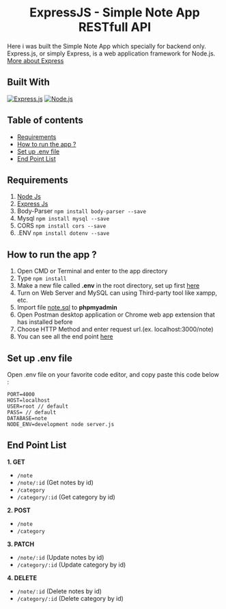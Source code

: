 <h1 align="center">ExpressJS - Simple Note App RESTfull API</h1>


Here i was built the Simple Note App which specially for backend only.
Express.js, or simply Express, is a web application framework for Node.js. [More about Express](https://en.wikipedia.org/wiki/Express.js)
## Built With
[![Express.js](https://img.shields.io/badge/Express.js-4.x-orange.svg?style=rounded-square)](https://expressjs.com/en/starter/installing.html)
[![Node.js](https://img.shields.io/badge/Node.js-v.10.16-green.svg?style=rounded-square)](https://nodejs.org/)

## Table of contents
* [Requirements](#requirements)
* [How to run the app ?](#how-to-run-the-app-)
* [Set up .env file](#set-up-env-file)
* [End Point List](#end-point-list)

## Requirements
1. <a href="https://nodejs.org/en/download/">Node Js</a>
2. <a href="https://expressjs.com/en/starter/installing.html">Express Js</a>
2. Body-Parser  ``` npm install body-parser --save ```
3. Mysql  ``` npm install mysql --save ```
4. CORS   ``` npm install cors --save ```
5. .ENV   ``` npm install dotenv --save ```

## How to run the app ?
1. Open CMD or Terminal and enter to the app directory
2. Type `npm install`
3. Make a new file called **.env** in the root directory, set up first [here](#set-up-env-file)
4. Turn on Web Server and MySQL can using Third-party tool like xampp, etc.
5. Import file [note.sql](simple_note_app.sql) to **phpmyadmin**
6. Open Postman desktop application or Chrome web app extension that has installed before
7. Choose HTTP Method and enter request url.(ex. localhost:3000/note)
8. You can see all the end point [here](#end-point-list)

## Set up .env file
Open .env file on your favorite code editor, and copy paste this code below :
```
PORT=4000
HOST=localhost
USER=root // default
PASS= // default
DATABASE=note
NODE_ENV=development node server.js
```

## End Point List
**1. GET**
* `/note`
* `/note/:id` (Get notes by id)
* `/category`
* `/category/:id` (Get category by id)

**2. POST**
* `/note`
* `/category`

**3. PATCH**
* `/note/:id` (Update notes by id)
* `/category/:id` (Update category by id)

**4. DELETE**
* `/note/:id` (Delete notes by id)
* `/category/:id` (Delete category by id)
